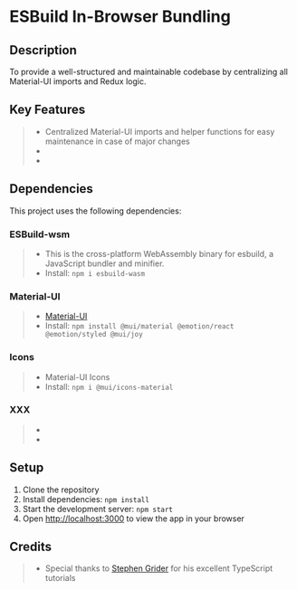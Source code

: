 # ESBuild In-Browser Bundling

## Description  

To provide a well-structured and maintainable codebase by centralizing all Material-UI imports and Redux logic. 

## Key Features

> - Centralized Material-UI imports and helper functions for easy maintenance in case of major changes  
> - 
> - 


## Dependencies

This project uses the following dependencies:  

### ESBuild-wsm  

> - This is the cross-platform WebAssembly binary for esbuild, a JavaScript bundler and minifier. 
> - Install: `npm i esbuild-wasm`  

  
### Material-UI

> - [Material-UI](https://material-ui.com/)
> - Install: `npm install @mui/material @emotion/react @emotion/styled @mui/joy`

### Icons

> - Material-UI Icons
> - Install: `npm i @mui/icons-material`

### XXX

> - 
> - 
  


## Setup

1. Clone the repository
2. Install dependencies: `npm install`
3. Start the development server: `npm start`
4. Open [http://localhost:3000](http://localhost:3000) to view the app in your browser


## Credits

> - Special thanks to [Stephen Grider](https://www.udemy.com/user/sgslo/) for his excellent TypeScript tutorials



